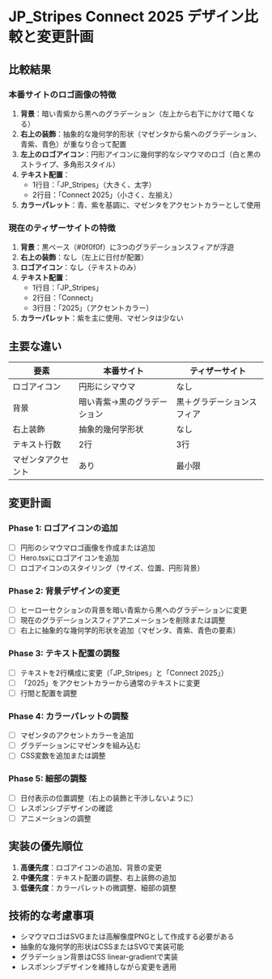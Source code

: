 # JP_Stripes Connect 2025 デザイン比較と変更計画

## 比較結果

### 本番サイトのロゴ画像の特徴
1. **背景**：暗い青紫から黒へのグラデーション（左上から右下にかけて暗くなる）
2. **右上の装飾**：抽象的な幾何学的形状（マゼンタから紫へのグラデーション、青紫、青色）が重なり合って配置
3. **左上のロゴアイコン**：円形アイコンに幾何学的なシマウマのロゴ（白と黒のストライプ、多角形スタイル）
4. **テキスト配置**：
   - 1行目：「JP_Stripes」（大きく、太字）
   - 2行目：「Connect 2025」（小さく、左揃え）
5. **カラーパレット**：青、紫を基調に、マゼンタをアクセントカラーとして使用

### 現在のティザーサイトの特徴
1. **背景**：黒ベース（#0f0f0f）に3つのグラデーションスフィアが浮遊
2. **右上の装飾**：なし（左上に日付が配置）
3. **ロゴアイコン**：なし（テキストのみ）
4. **テキスト配置**：
   - 1行目：「JP_Stripes」
   - 2行目：「Connect」
   - 3行目：「2025」（アクセントカラー）
5. **カラーパレット**：紫を主に使用、マゼンタは少ない

## 主要な違い

| 要素 | 本番サイト | ティザーサイト |
|------|-----------|--------------|
| ロゴアイコン | 円形にシマウマ | なし |
| 背景 | 暗い青紫→黒のグラデーション | 黒＋グラデーションスフィア |
| 右上装飾 | 抽象的幾何学形状 | なし |
| テキスト行数 | 2行 | 3行 |
| マゼンタアクセント | あり | 最小限 |

## 変更計画

### Phase 1: ロゴアイコンの追加
- [ ] 円形のシマウマロゴ画像を作成または追加
- [ ] Hero.tsxにロゴアイコンを追加
- [ ] ロゴアイコンのスタイリング（サイズ、位置、円形背景）

### Phase 2: 背景デザインの変更
- [ ] ヒーローセクションの背景を暗い青紫から黒へのグラデーションに変更
- [ ] 現在のグラデーションスフィアアニメーションを削除または調整
- [ ] 右上に抽象的な幾何学的形状を追加（マゼンタ、青紫、青色の要素）

### Phase 3: テキスト配置の調整
- [ ] テキストを2行構成に変更（「JP_Stripes」と「Connect 2025」）
- [ ] 「2025」をアクセントカラーから通常のテキストに変更
- [ ] 行間と配置を調整

### Phase 4: カラーパレットの調整
- [ ] マゼンタのアクセントカラーを追加
- [ ] グラデーションにマゼンタを組み込む
- [ ] CSS変数を追加または調整

### Phase 5: 細部の調整
- [ ] 日付表示の位置調整（右上の装飾と干渉しないように）
- [ ] レスポンシブデザインの確認
- [ ] アニメーションの調整

## 実装の優先順位

1. **高優先度**：ロゴアイコンの追加、背景の変更
2. **中優先度**：テキスト配置の調整、右上装飾の追加
3. **低優先度**：カラーパレットの微調整、細部の調整

## 技術的な考慮事項

- シマウマロゴはSVGまたは高解像度PNGとして作成する必要がある
- 抽象的な幾何学的形状はCSSまたはSVGで実装可能
- グラデーション背景はCSS linear-gradientで実装
- レスポンシブデザインを維持しながら変更を適用

